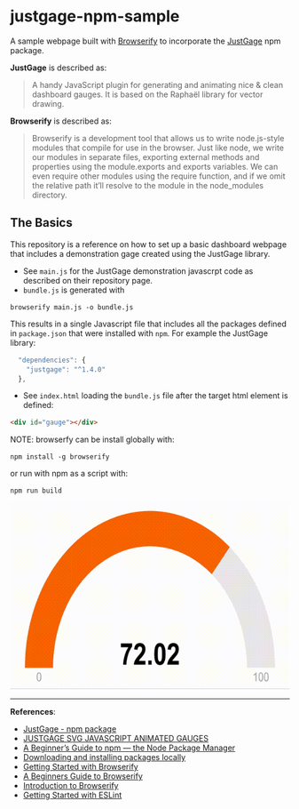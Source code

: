 # justgage-npm-sample

A sample webpage built with [Browserify](https://www.npmjs.com/package/browserify) to incorporate the
[JustGage](https://www.npmjs.com/package/justgage) npm package.

**JustGage** is described as:
> A handy JavaScript plugin for generating and animating nice & clean dashboard gauges. It is based on the Raphaël
> library for vector drawing.

**Browserify** is described as:
> Browserify is a development tool that allows us to write node.js-style modules that compile for use in the browser.
> Just like node, we write our modules in separate files, exporting external methods and properties using the
> module.exports and exports variables. We can even require other modules using the require function, and if we omit
> the relative path it’ll resolve to the module in the node_modules directory.

## The Basics

This repository is a reference on how to set up a basic dashboard webpage that includes a demonstration gage created
using the JustGage library.
- See `main.js` for the JustGage demonstration javascrpt code as described on their repository
page. 
- `bundle.js` is generated with
```shell script
browserify main.js -o bundle.js
```
This results in a single Javascript file that includes all the packages defined in `package.json` that were installed
with  `npm`. For example the JustGage library:
```javascript
  "dependencies": {
    "justgage": "^1.4.0"
  },
```
- See `index.html` loading the `bundle.js` file after the target html element is defined:
```html
<div id="gauge"></div>
```

NOTE: browserfy can be install globally with:
```
npm install -g browserify
```
or run with npm as a script with:
```
npm run build
```

![JustGage Sample](images/gage-sample.gif)

---

**References**:
- [JustGage - npm package](https://www.npmjs.com/package/justgage)
- [JUSTGAGE SVG JAVASCRIPT ANIMATED GAUGES](https://www.queness.com/post/12248/justgage-svg-javascript-animated-gauges)
- [A Beginner’s Guide to npm — the Node Package Manager](https://www.sitepoint.com/beginners-guide-node-package-manager/)
- [Downloading and installing packages locally](https://docs.npmjs.com/downloading-and-installing-packages-locally)
- [Getting Started with Browserify](https://scotch.io/tutorials/getting-started-with-browserify)
- [A Beginners Guide to Browserify](https://medium.com/@christopherphillips_88739/a-beginners-guide-to-browserify-1170a724ceb2)
- [Introduction to Browserify](http://blakeembrey.com/articles/2013/09/introduction-to-browserify/)
- [Getting Started with ESLint](https://eslint.org/docs/user-guide/getting-started)
